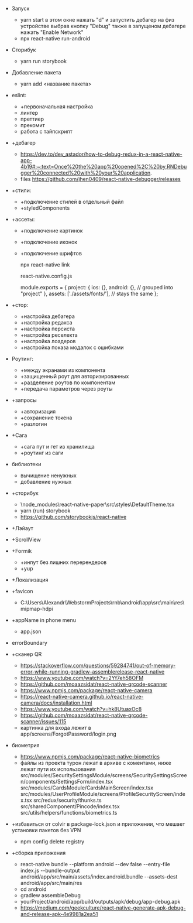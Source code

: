 - Запуск 
  - yarn start
    в этом окне нажать "d" и запустить дебагер на физ устройстве выбрав кнопку "Debug"
    также в запущеном дебагере нажать "Enable Network"
  - npx react-native run-android


- Сторибук
  - yarn run storybook


- Добавление пакета
  - yarn add <название пакета>


- eslint:
  - +первоначальная настройка
  -  линтер
  -  преттиер
  -  прекомит
  -  работа с тайпскрипт
  

- +дебагер
  - https://dev.to/dev_astador/how-to-debug-redux-in-a-react-native-app-4b19#:~:text=Once%20the%20app%20opened%2C%20by,RNDebugger%20connected%20with%20your%20application.
  - files https://github.com/jhen0409/react-native-debugger/releases


- +стили:
  - +подключение стилей в отдельный файл
  - +styledComponents


- +ассеты:
  - +подключение картинок
  - +подключение иконок
  - +подключение шрифтов
    
    npx react-native link
    
    react-native.config.js
  

    module.exports = {
      project: {
      ios: {},
      android: {}, // grouped into "project"
      },
      assets: ['./assets/fonts/'], // stays the same
    };

- +стор:
  - +настройка дебагера
  - +настройка редакса
  - +настройка персиста
  - +настройка реселекта
  - +настройка лоадеров
  - +настройка показа модалок c ошибками


- Роутинг:
  - +между экранами из компонента
  - +защищенный роут для авторизированных
  - +разделение роутов по компонентам
  - +передача параметров через роуты


- +запросы
  - +авторизация
  - +сохранение токена
  - +разлогин


- +Сага
  - +сага пут и гет из хранилища
  - +роутинг из саги


- библиотеки
  - вычищение ненужных
  - добавление нужных


- +сторибук
  - \node_modules\react-native-paper\src\styles\DefaultTheme.tsx
  - yarn (run) storybook
  - https://github.com/storybookjs/react-native
  

- +Лэйаут


- +ScrollView


- +Formik
  - +инпут без лишних перерендеров
  - +yup

  
- +Локализация


- +favicon
  - C:\Users\Alexandr\WebstormProjects\rnb\android\app\src\main\res\mipmap-hdpi
  

- +appName in phone menu
    - app.json


- errorBoundary


- +сканер QR 
  - https://stackoverflow.com/questions/59284741/out-of-memory-error-while-running-gradlew-assemblerelease-react-native
  - https://www.youtube.com/watch?v=2Yf7eh58OFM
  - https://github.com/moaazsidat/react-native-qrcode-scanner
  - https://www.npmjs.com/package/react-native-camera
  - https://react-native-camera.github.io/react-native-camera/docs/installation.html
  - https://www.youtube.com/watch?v=hk8UtuaxOc8
  - https://github.com/moaazsidat/react-native-qrcode-scanner/issues/115
  - картинка для входа лежит в app/screens/ForgotPassword/login.png


- биометрия
  - https://www.npmjs.com/package/react-native-biometrics
  - файлы из проекта турон лежат в архиве с коментами, ниже лежат пути их использования
    src/modules/SecuritySettingsModule/screens/SecuritySettingsScreen/components/SettingsForm/index.tsx
    src/modules/CardsModule/CardsMainScreen/index.tsx
    src/modules/UserProfileModule/screens/ProfileSecurityScreen/index.tsx
    src/redux/security/thunks.ts
    src/sharedComponent/Pincode/index.tsx
    src/utils/helpers/functions/biometrics.ts


- +избавиться от colvir в package-lock.json и приложении, что мешает установки пакетов без VPN
  - npm config delete registry


- +сборка приложения
    - react-native bundle --platform android --dev false --entry-file index.js --bundle-output android/app/src/main/assets/index.android.bundle --assets-dest android/app/src/main/res
    - cd android
    - gradlew assembleDebug
    - yourProject/android/app/build/outputs/apk/debug/app-debug.apk
    - https://medium.com/geekculture/react-native-generate-apk-debug-and-release-apk-4e9981a2ea51
